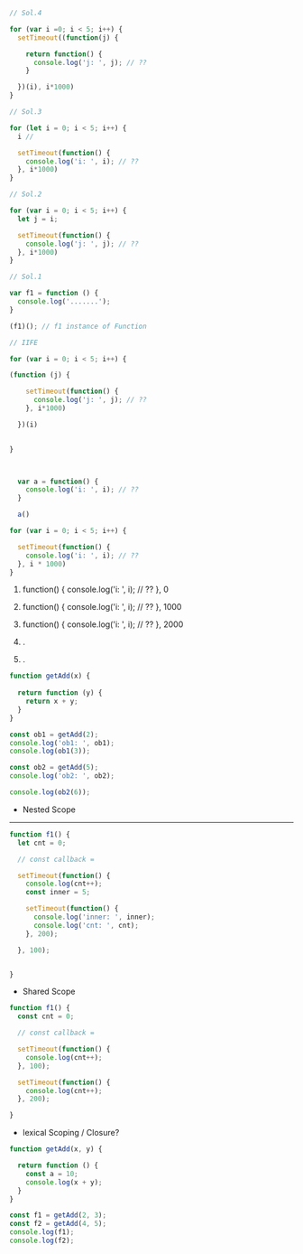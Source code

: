 
```js
// Sol.4

for (var i =0; i < 5; i++) {
  setTimeout((function(j) {

    return function() {
      console.log('j: ', j); // ??
    }

  })(i), i*1000)
}

```

```js
// Sol.3

for (let i = 0; i < 5; i++) {
  i // 

  setTimeout(function() {
    console.log('i: ', i); // ??
  }, i*1000)
}

```

```js
// Sol.2

for (var i = 0; i < 5; i++) {
  let j = i;

  setTimeout(function() {
    console.log('j: ', j); // ??
  }, i*1000)
}

```

```js
// Sol.1

var f1 = function () {
  console.log('.......');
}

(f1)(); // f1 instance of Function

// IIFE 

for (var i = 0; i < 5; i++) {

(function (j) {

    setTimeout(function() {
      console.log('j: ', j); // ??
    }, i*1000)

  })(i)

  
}



```

```js

  var a = function() {
    console.log('i: ', i); // ??
  }

  a()

```


```js
for (var i = 0; i < 5; i++) {

  setTimeout(function() {
    console.log('i: ', i); // ??
  }, i * 1000)
}

```

1. function() {
    console.log('i: ', i); // ??
  }, 0

2. function() {
    console.log('i: ', i); // ??
  }, 1000  

3. function() {
    console.log('i: ', i); // ??
  }, 2000

4. .
5. . 

```js
function getAdd(x) {
  
  return function (y) {
    return x + y;
  }
}

const ob1 = getAdd(2);
console.log('ob1: ', ob1);
console.log(ob1(3));

const ob2 = getAdd(5);
console.log('ob2: ', ob2);

console.log(ob2(6));

```


- Nested Scope
--------------

```js
function f1() {
  let cnt = 0;

  // const callback = 

  setTimeout(function() {
    console.log(cnt++);
    const inner = 5;

    setTimeout(function() {
      console.log('inner: ', inner);
      console.log('cnt: ', cnt);
    }, 200);

  }, 100);


}
```


- Shared Scope

```js
function f1() {
  const cnt = 0;

  // const callback = 

  setTimeout(function() {
    console.log(cnt++);
  }, 100);

  setTimeout(function() {
    console.log(cnt++);
  }, 200);

}
```


- lexical Scoping / Closure?

```js
function getAdd(x, y) {

  return function () {
    const a = 10;
    console.log(x + y);
  }
}

const f1 = getAdd(2, 3);
const f2 = getAdd(4, 5);
console.log(f1);
console.log(f2);
```

